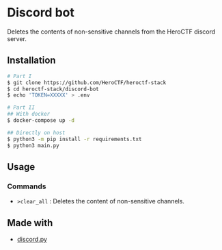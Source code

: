 # Discord bot

Deletes the contents of non-sensitive channels from the HeroCTF discord server.

## Installation

```bash
# Part I
$ git clone https://github.com/HeroCTF/heroctf-stack
$ cd heroctf-stack/discord-bot
$ echo 'TOKEN=XXXXX' > .env

# Part II
## With docker
$ docker-compose up -d

## Directly on host
$ python3 -m pip install -r requirements.txt
$ python3 main.py
```

## Usage

### Commands

- `>clear_all` : Deletes the content of non-sensitive channels.

## Made with

- [discord.py](https://discordpy.readthedocs.io/en/stable/)